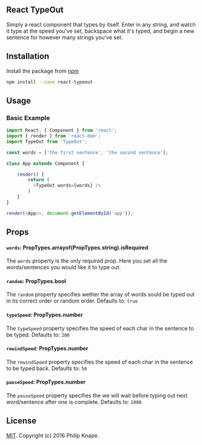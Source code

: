 
## React TypeOut

 Simply a react component that types by itself. Enter in any string, and watch it type at the speed you've set, backspace what it's typed, and begin a new sentence for however many strings you've set.

## Installation

Install the package from [npm](https://npmjs.com/release)

```bash
npm install --save react-typeout
```

## Usage

### Basic Example

```js
import React, { Component } from 'react';
import { render } from 'react-dom';
import TypeOut from 'TypeOut';

const words = ['the first sentence', 'the second sentence'];

class App extends Component {

    render() {
        return (
          <TypeOut words={words} />
        )
    }
}

render(<App/>, document.getElementById('app'));

```

## Props

#### `words`: PropTypes.arrayof(PropTypes.string).isRequired

The `words` property is the only required prop. Here you set all the words/sentences you would like it to type out.

#### `random`: PropTypes.bool
The `random` property specifies wether the array of words sould be typed out in its correct order or random order.
Defaults to: `true`

#### `typeSpeed`: PropTypes.number
The `typeSpeed` property specifies the speed of each char in the sentence to be typed.
Defaults to: `200`

#### `rewindSpeed`: PropTypes.number
The `rewindSpeed` property specifies the speed of each char in the sentence to be typed back.
Defaults to: `50`

#### `pauseSpeed`: PropTypes.number
The `pauseSpeed` property specifies the we will wait before typing out next word/sentence after one is complete.
Defaults to: `1000`

## License

[MIT](LICENSE). Copyright (c) 2016 Philip Knape.
